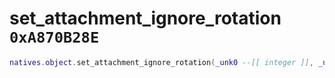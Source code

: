 # set_attachment_ignore_rotation `0xA870B28E`

```lua
natives.object.set_attachment_ignore_rotation(_unk0 --[[ integer ]], _unk1 --[[ integer ]])
```